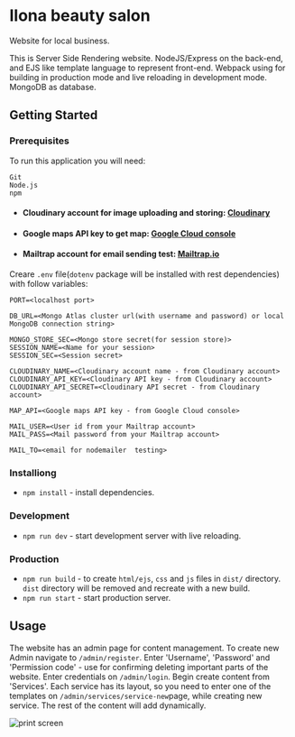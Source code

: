 # Ilona beauty salon

Website for local business.

This is Server Side Rendering website. NodeJS/Express on the back-end, and EJS like template language to represent front-end. Webpack using for building in production mode and live reloading in development mode. MongoDB as database.

## Getting Started

### Prerequisites

To run this application you will need:

```
Git
Node.js
npm
```

- #### Cloudinary account for image uploading and storing: [Cloudinary](https://cloudinary.com/)
- #### Google maps API key to get map: [Google Cloud console](https://console.cloud.google.com/projectselector2/apis/credentials?pli=1&supportedpurview=project)
- #### Mailtrap account for email sending test: [Mailtrap.io](https://mailtrap.io/)

Creare `.env` file(`dotenv` package will be installed with rest dependencies) with follow variables:

```
PORT=<localhost port>

DB_URL=<Mongo Atlas cluster url(with username and password) or local MongoDB connection string>

MONGO_STORE_SEC=<Mongo store secret(for session store)>
SESSION_NAME=<Name for your session>
SESSION_SEC=<Session secret>

CLOUDINARY_NAME=<Cloudinary account name - from Cloudinary account>
CLOUDINARY_API_KEY=<Cloudinary API key - from Cloudinary account>
CLOUDINARY_API_SECRET=<Cloudinary API secret - from Cloudinary account>

MAP_API=<Google maps API key - from Google Cloud console>

MAIL_USER=<User id from your Mailtrap account>
MAIL_PASS=<Mail password from your Mailtrap account>

MAIL_TO=<email for nodemailer  testing>
```

### Installiong

- `npm install` - install dependencies.

### Development

- `npm run dev` - start development server with live reloading.

### Production

- `npm run build` - to create `html/ejs`, `css` and `js` files in `dist/` directory. `dist` directory will be removed and recreate with a new build.
- `npm run start` - start production server.

## Usage

The website has an admin page for content management. To create new Admin navigate to `/admin/register`. Enter 'Username', 'Password' and 'Permission code' - use for confirming deleting important parts of the website.
Enter credentials on `/admin/login`. Begin create content from 'Services'. Each service has its layout, so you need to enter one of the templates on `/admin/services/service-new`page, while creating new service. The rest of the content will add dynamically.

![print screen](https://github.com/davidhanenko/website_beauty-salon/tree/main/src/imgs)
